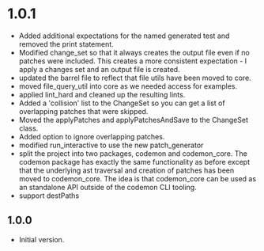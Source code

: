 # 1.0.1
- Added additional expectations for the named generated test and removed the print statement.
- Modified change_set so that it always creates the output file even if no patches were included. This creates a more consistent expectation - I apply a changes set and an output file is created.
- updated the barrel file to reflect that file utils have been moved to core.
- moved file_query_util into core as we needed access for examples.
- applied lint_hard and cleaned up the resulting lints.
- Added a 'collision' list to the ChangeSet so you can get a list of overlapping patches that were skipped.
- Moved the applyPatches and applyPatchesAndSave to the ChangeSet class.
- Added option to ignore overlapping patches.
- modified run_interactive to use the new patch_generator
- split the project into two packages, codemon and codemon_core. The codemon package has exactly the same functionality as before except that the underlying ast traversal and creation of patches has been moved to codemon_core. The idea is that codemon_core can be used as an standalone API outside of the codemon CLI tooling.
- support destPaths

## 1.0.0

- Initial version.
